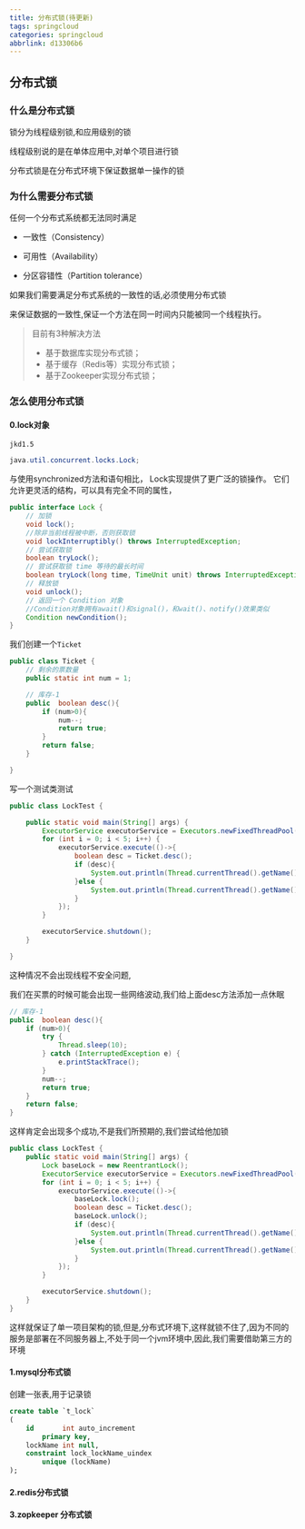 ```yaml
---
title: 分布式锁(待更新)
tags: springcloud
categories: springcloud
abbrlink: d13306b6
---
```

## 分布式锁

### 什么是分布式锁

锁分为线程级别锁,和应用级别的锁
<!--more-->
线程级别说的是在单体应用中,对单个项目进行锁

分布式锁是在分布式环境下保证数据单一操作的锁



### 为什么需要分布式锁

任何一个分布式系统都无法同时满足

- 一致性（Consistency）

- 可用性（Availability）

- 分区容错性（Partition tolerance）

如果我们需要满足分布式系统的一致性的话,必须使用分布式锁

来保证数据的一致性,保证一个方法在同一时间内只能被同一个线程执行。

> 目前有3种解决方法
>
> - 基于数据库实现分布式锁；
> - 基于缓存（Redis等）实现分布式锁；
> - 
>   基于Zookeeper实现分布式锁；

### 怎么使用分布式锁

#### 0.lock对象

`jkd1.5`

```java
java.util.concurrent.locks.Lock;
```

与使用synchronized方法和语句相比， Lock实现提供了更广泛的锁操作。 它们允许更灵活的结构，可以具有完全不同的属性，

```java
public interface Lock {
    // 加锁
    void lock();
    //除非当前线程被中断，否则获取锁
    void lockInterruptibly() throws InterruptedException;
    // 尝试获取锁
    boolean tryLock();
    // 尝试获取锁 time 等待的最长时间
    boolean tryLock(long time, TimeUnit unit) throws InterruptedException;
    // 释放锁
    void unlock();
    // 返回一个 Condition 对象 
    //Condition对象拥有await()和signal()，和wait()、notify()效果类似
    Condition newCondition();
}
```

我们创建一个`Ticket`

```java
public class Ticket {
    // 剩余的票数量
    public static int num = 1;

    // 库存-1
    public  boolean desc(){
        if (num>0){
            num--;
            return true;
        }
        return false;
    }

}
```

写一个测试类测试

```java
public class LockTest {

    public static void main(String[] args) {
        ExecutorService executorService = Executors.newFixedThreadPool(5);
        for (int i = 0; i < 5; i++) {
            executorService.execute(()->{
                boolean desc = Ticket.desc();
                if (desc){
                    System.out.println(Thread.currentThread().getName()+":减少成功");
                }else {
                    System.out.println(Thread.currentThread().getName()+":减少失败");
                }
            });
        }

        executorService.shutdown();
    }

}
```

这种情况不会出现线程不安全问题,

我们在买票的时候可能会出现一些网络波动,我们给上面desc方法添加一点休眠

~~~java
// 库存-1
public  boolean desc(){
    if (num>0){
        try {
            Thread.sleep(10);
        } catch (InterruptedException e) {
            e.printStackTrace();
        }
        num--;
        return true;
    }
    return false;
}
~~~

这样肯定会出现多个成功,不是我们所预期的,我们尝试给他加锁



```java
public class LockTest {
    public static void main(String[] args) {
        Lock baseLock = new ReentrantLock();
        ExecutorService executorService = Executors.newFixedThreadPool(5);
        for (int i = 0; i < 5; i++) {
            executorService.execute(()->{
                baseLock.lock();
                boolean desc = Ticket.desc();
                baseLock.unlock();
                if (desc){
                    System.out.println(Thread.currentThread().getName()+":减少成功");
                }else {
                    System.out.println(Thread.currentThread().getName()+":减少失败");
                }
            });
        }

        executorService.shutdown();
    }
}
```

这样就保证了单一项目架构的锁,但是,分布式环境下,这样就锁不住了,因为不同的服务是部署在不同服务器上,不处于同一个jvm环境中,因此,我们需要借助第三方的环境

#### 1.mysql分布式锁

创建一张表,用于记录锁

```sql
create table `t_lock`
(
    id       int auto_increment
        primary key,
    lockName int null,
    constraint lock_lockName_uindex
        unique (lockName)
);
```



#### 2.redis分布式锁

#### 3.zopkeeper 分布式锁



